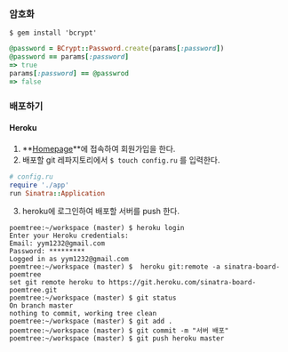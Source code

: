 ### 암호화
`$ gem install 'bcrypt'`
```ruby
@password = BCrypt::Password.create(params[:password])
@password == params[:password]
=> true
params[:password] == @passwrod
=> false
```

### 배포하기
#### Heroku 
1. **[Homepage](https://www.heroku.com/)**에 접속하여 회원가입을 한다.
2. 배포할 git 레파지토리에서 `$ touch config.ru` 를 입력한다.
```ruby
# config.ru
require './app'
run Sinatra::Application
```
3. heroku에 로그인하여 배포할 서버를 push 한다.

```
poemtree:~/workspace (master) $ heroku login
Enter your Heroku credentials:
Email: yym1232@gmail.com
Password: *********
Logged in as yym1232@gmail.com
poemtree:~/workspace (master) $  heroku git:remote -a sinatra-board-poemtree
set git remote heroku to https://git.heroku.com/sinatra-board-poemtree.git
poemtree:~/workspace (master) $ git status
On branch master
nothing to commit, working tree clean
poemtree:~/workspace (master) $ git add .
poemtree:~/workspace (master) $ git commit -m "서버 배포"
poemtree:~/workspace (master) $ git push heroku master
```